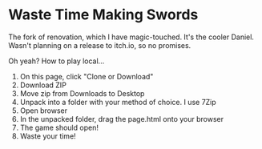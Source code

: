 # Waste Time Making Swords
The fork of renovation, which I have magic-touched. It's the cooler Daniel.
Wasn't planning on a release to itch.io, so no promises.

Oh yeah? How to play local...
1. On this page, click "Clone or Download"
2. Download ZIP
3. Move zip from Downloads to Desktop
4. Unpack into a folder with your method of choice. I use 7Zip
5. Open browser
6. In the unpacked folder, drag the page.html onto your browser
7. The game should open!
8. Waste your time!
